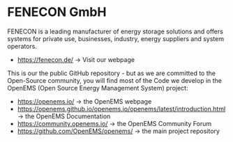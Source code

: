 # FENECON GmbH

FENECON is a leading manufacturer of energy storage solutions and offers systems for private use, businesses, industry, energy suppliers and system operators. 
- https://fenecon.de/ -> Visit our webpage

This is our the public GitHub repository - but as we are committed to the Open-Source community, you will find most of the Code we develop in the OpenEMS (Open Source Energy Management System) project:
- https://openems.io/ -> the OpenEMS webpage
- https://openems.github.io/openems.io/openems/latest/introduction.html -> the OpenEMS Documentation
- https://community.openems.io/ -> the OpenEMS Community Forum
- https://github.com/OpenEMS/openems/ -> the main project repository
